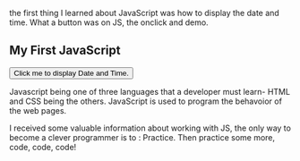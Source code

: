 the first thing I learned about JavaScript was how to display the date and time.  What a button was on JS, the onclick and demo.


<!DOCTYPE html>
<html>
<body>

<h2>My First JavaScript</h2>

<button type="button"
onclick="document.getElementById('demo').innerHTML = Date()">
Click me to display Date and Time.</button>

<p id="demo"></p>

</body>
</html> 



Javascript being one of three languages that a developer must learn- HTML and CSS being the others.  JavaScript is used to program the behavoior of the web pages.  

I received some valuable information about working with JS, the only way to become a clever programmer is to : Practice. Then practice some more, code, code, code!